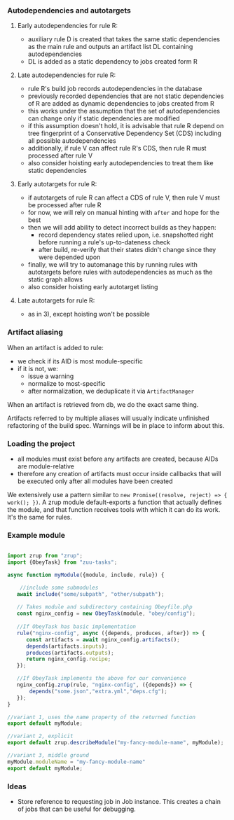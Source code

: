 ### Autodependencies and autotargets

1) Early autodependencies for rule R:

    - auxiliary rule D is created that takes the same static dependencies as the main rule and outputs an artifact list DL containing autodependencies
    - DL is added as a static dependency to jobs created form R

2) Late autodependencies for rule R:

    - rule R's build job records autodependencies in the database
    - previously recorded dependencies that are not static dependencies of R are added as dynamic dependencies to jobs created from R
    - this works under the assumption that the set of autodependencies can change only if static dependencies are modified
    - if this assumption doesn't hold, it is advisable that rule R depend on tree fingerprint of a Conservative Dependency Set (CDS) including all possible autodependencies
    - additionally, if rule V can affect rule R's CDS, then rule R must processed after rule V
    - also consider hoisting early autodependencies to treat them like static dependencies

3) Early autotargets for rule R:

    - if autotargets of rule R can affect a CDS of rule V, then rule V must be processed after rule R
    - for now, we will rely on manual hinting with `after` and hope for the best
    - then we will add ability to detect incorrect builds as they happen:
        - record dependency states relied upon, i.e. snapshotted right before running a rule's up-to-dateness check
        - after build, re-verify that their states didn't change since they were depended upon
    - finally, we will try to automanage this by running rules with autotargets before rules with autodependencies as much as the static graph allows
    - also consider hoisting early autotarget listing

4) Late autotargets for rule R:

    - as in 3), except hoisting won't be possible

### Artifact aliasing

When an artifact is added to rule:
- we check if its AID is most module-specific
- if it is not, we:
  - issue a warning
  - normalize to most-specific
  - after normalization, we deduplicate it via `ArtifactManager`

When an artifact is retrieved from db, we do the exact same thing.

Artifacts referred to by multiple aliases will usually indicate unfinished refactoring of the build spec. Warnings will be in place to inform about this. 

### Loading the project
- all modules must exist before any artifacts are created, because AIDs are module-relative
- therefore any creation of artifacts must occur inside callbacks that will be executed only after all modules have been created

We extensively use a pattern similar to `new Promise((resolve, reject) => { work(); })`. A zrup module default-exports a function that actually defines the module, and that function receives tools with which it can do its work. It's the same for rules.

### Example module

```javascript

import zrup from "zrup";
import {ObeyTask} from "zuu-tasks";

async function myModule({module, include, rule}) {

    //include some submodules
   await include("some/subpath", "other/subpath");
    
   // Takes module and subdirectory containing Obeyfile.php 
   const nginx_config = new ObeyTask(module, "obey/config");
   
   //If ObeyTask has basic implementation
   rule("nginx-config", async ({depends, produces, after}) => {
      const artifacts = await nginx_config.artifacts();
      depends(artifacts.inputs);
      produces(artifacts.outputs);
      return nginx_config.recipe;
   });

   //If ObeyTask implements the above for our convenience
   nginx_config.zrup(rule, "nginx-config", ({depends}) => {
       depends("some.json","extra.yml","deps.cfg");
   });
}

//variant 1, uses the name property of the returned function
export default myModule;

//variant 2, explicit
export default zrup.describeModule("my-fancy-module-name", myModule);

//variant 3, middle ground
myModule.moduleName = "my-fancy-module-name"
export default myModule;
```

### Ideas
- Store reference to requesting job in Job instance. This creates a chain of jobs that can be useful for debugging.

